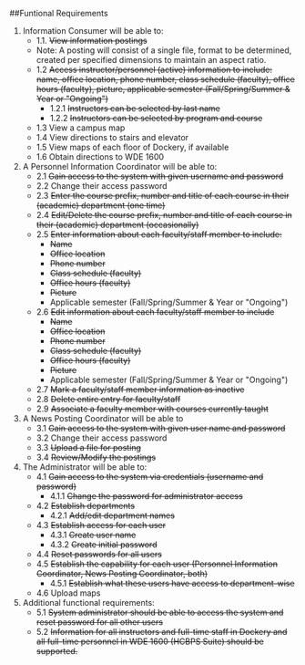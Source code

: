##Funtional Requirements

1. Information Consumer will be able to:
    * 1.1. <s>View information postings</s>
    * Note: A posting will consist of a single file, format to be determined, created per specified dimensions to maintain an aspect ratio.
    * 1.2 <s>Access instructor/personnel (active) information to include: name, office location, phone number, class schedule (faculty), office hours (faculty), picture, applicable semester (Fall/Spring/Summer &amp; Year or "Ongoing")</s>
        * 1.2.1 <s>Instructors can be selected by last name</s>
        * 1.2.2 <s>Instructors can be selected by program and course</s>
    * 1.3 View a campus map
    * 1.4 View directions to stairs and elevator
    * 1.5 View maps of each floor of Dockery, if available
    * 1.6 Obtain directions to WDE 1600
2. A Personnel Information Coordinator will be able to:
    * 2.1 <s>Gain access to the system with given username and password</s>
    * 2.2 Change their access password
    * 2.3 <s>Enter the course prefix, number and title of each course in their (academic) department (one time)</s>
    * 2.4 <s>Edit/Delete the course prefix, number and title of each course in their (academic) department (occasionally)</s>
    * 2.5 <s>Enter information about each faculty/staff member to include: </s>
        * <s>Name</s>
        * <s>Office location</s>
        * <s>Phone number</s>
        * <s>Class schedule (faculty)</s>
        * <s>Office hours (faculty)</s>
        * <s>Picture</s>
        * Applicable semester (Fall/Spring/Summer & Year or "Ongoing")
    * 2.6 <s>Edit information about each faculty/staff member to include </s>
        * <s>Name</s>
        * <s>Office location</s>
        * <s>Phone number</s>
        * <s>Class schedule (faculty)</s>
        * <s>Office hours (faculty)</s>
        * <s>Picture</s>
        * Applicable semester (Fall/Spring/Summer & Year or "Ongoing")
    * 2.7 <s>Mark a faculty/staff member information as inactive</s>
    * 2.8 <s>Delete entire entry for faculty/staff</s>
    * 2.9 <s>Associate a faculty member with courses currently taught</s>
3. A News Posting Coordinator will be able to
    * 3.1 <s>Gain access to the system with given user name and password</s>
    * 3.2 Change their access password
    * 3.3 <s>Upload a file for posting</s>
    * 3.4 <s>Review/Modify the postings</s>
4. The Administrator will be able to:
    * 4.1 <s>Gain access to the system via credentials (username and password)</s>
        * 4.1.1 <s>Change the password for administrator access</s>
    * 4.2 <s>Establish departments</s>
        * 4.2.1 <s>Add/edit department names</s>
    * 4.3 <s>Establish access for each user</s>
        * 4.3.1 <s>Create user name</s>
        * 4.3.2 <s>Create initial password</s>
    * 4.4 <s>Reset passwords for all users</s>
    * 4.5 <s>Establish the capability for each user (Personnel Information Coordinator, News Posting Coordinator, both)</s>
        * 4.5.1 <s>Establish what these users have access to department-wise</s>
    * 4.6 Upload maps
5. Additional functional requirements:
    * 5.1 <s>System administrator should be able to access the system and reset password for all other users</s>
    * 5.2 <s>Information for all instructors and full-time staff in Dockery and all full-time personnel in WDE 1600 (HCBPS Suite) should be supported.</s>